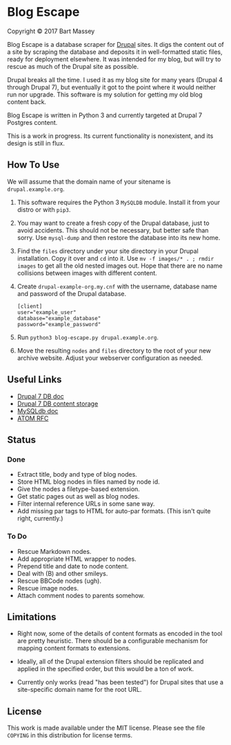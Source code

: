 # Blog Escape
Copyright &copy; 2017 Bart Massey

Blog Escape is a database scraper for
[Drupal](http://drupal.org) sites. It digs the content out
of a site by scraping the database and deposits it in
well-formatted static files, ready for deployment elsewhere.
It was intended for my blog, but will try to rescue as much
of the Drupal site as possible.

Drupal breaks all the time. I used it as my blog site for
many years (Drupal 4 through Drupal 7), but eventually it
got to the point where it would neither run nor upgrade.
This software is my solution for getting my old blog content
back.

Blog Escape is written in Python 3 and currently targeted at
Drupal 7 Postgres content.

This is a work in progress. Its current functionality is
nonexistent, and its design is still in flux.

## How To Use

We will assume that the domain name of your sitename is
`drupal.example.org`.

1.  This software requires the Python 3 `MySQLDB`
    module. Install it from your distro or with `pip3`.

1.  You may want to create a fresh copy of the Drupal
    database, just to avoid accidents. This should not be
    necessary, but better safe than sorry. Use `mysql-dump`
    and then restore the database into its new home.

1.  Find the `files` directory under your site directory in
    your Drupal installation. Copy it over and `cd` into it.
    Use `mv -f images/* . ; rmdir images` to get all the old
    nested images out. Hope that there are no name
    collisions between images with different content.

1.  Create `drupal-example-org.my.cnf` with the username,
    database name and password of the Drupal database.
   
    ```
    [client]
    user="example_user"
    database="example_database"
    password="example_password"
    ```

1. Run `python3 blog-escape.py drupal.example.org`.

1. Move the resulting `nodes` and `files` directory to the
   root of your new archive website. Adjust your webserver
   configuration as needed.

## Useful Links

* [Drupal 7 DB doc](http://www.drupal.org/node/1785994#d7)
* [Drupal 7 DB content storage](http://drupal.stackexchange.com/a/6791)
* [MySQLdb doc](http://mysqlclient.readthedocs.io)
* [ATOM RFC](http://tools.ietf.org/html/rfc4287)

## Status

### Done

* Extract title, body and type of blog nodes.
* Store HTML blog nodes in files named by node id.
* Give the nodes a filetype-based extension.
* Get static pages out as well as blog nodes.
* Filter internal reference URLs in some sane way.
* Add missing par tags to HTML for auto-par formats.
  (This isn't quite right, currently.)

### To Do

* Rescue Markdown nodes.
* Add appropriate HTML wrapper to nodes.
* Prepend title and date to node content.
* Deal with (B) and other smileys.
* Rescue BBCode nodes (ugh).
* Rescue image nodes.
* Attach comment nodes to parents somehow.

## Limitations

* Right now, some of the details of content formats as
  encoded in the tool are pretty heuristic.  There
  should be a configurable mechanism for mapping content
  formats to extensions.

* Ideally, all of the Drupal extension filters should be
  replicated and applied in the specified order, but this
  would be a ton of work.

* Currently only works (read "has been tested") for Drupal
  sites that use a site-specific domain name for the root
  URL.

## License

This work is made available under the MIT license. Please
see the file `COPYING` in this distribution for license terms.
